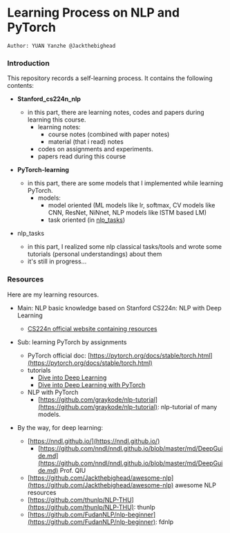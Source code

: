 # Learning Process on NLP and PyTorch
`Author: YUAN Yanzhe @Jackthebighead`

### Introduction
This repository records a self-learning process. It contains the following contents:
- **Stanford_cs224n_nlp**
    - in this part, there are learning notes, codes and papers during learning this course.
        - learning notes: 
            - course notes (combined with paper notes) 
            - material (that i read) notes
        - codes on assignments and experiments. 
        - papers read during this course

- **PyTorch-learning**
    - in this part, there are some models that I implemented while learning PyTorch.
        - models: 
            - model oriented (ML models like lr, softmax, CV models like CNN, ResNet, NiNnet, NLP models like lSTM based LM)
            - task oriented (in [nlp_tasks](https://github.com/Jackthebighead/NLP-PyTorch-learning/tree/master/nlp_experiments))

- nlp_tasks
    - in this part, I realized some nlp classical tasks/tools and wrote some tutorials (personal understandings) about them
    - it's still in progress...


### Resources 
Here are my learning resources.
- Main: NLP basic knowledge based on Stanford CS224n: NLP with Deep Learning
    - [CS224n official website containing resources](https://web.stanford.edu/class/archive/cs/cs224n/cs224n.1194/)
    
- Sub: learning PyTorch by assignments
    - PyTorch official doc: [https://pytorch.org/docs/stable/torch.html](https://pytorch.org/docs/stable/torch.html)
    - tutorials
        - [Dive into Deep Learning](https://zh.d2l.ai/)
        - [Dive into Deep Learning with PyTorch](https://github.com/ShusenTang/Dive-into-DL-PyTorch)
    - NLP with PyTorch
        - [https://github.com/graykode/nlp-tutorial](https://github.com/graykode/nlp-tutorial): nlp-tutorial of many models.

- By the way, for deep learning:
    - [https://nndl.github.io/](https://nndl.github.io/)
        - [https://github.com/nndl/nndl.github.io/blob/master/md/DeepGuide.md](https://github.com/nndl/nndl.github.io/blob/master/md/DeepGuide.md) Prof. QIU
    - [https://github.com/Jackthebighead/awesome-nlp](https://github.com/Jackthebighead/awesome-nlp) awesome NLP resources
    - [https://github.com/thunlp/NLP-THU](https://github.com/thunlp/NLP-THU): thunlp
    - [https://github.com/FudanNLP/nlp-beginner](https://github.com/FudanNLP/nlp-beginner): fdnlp
